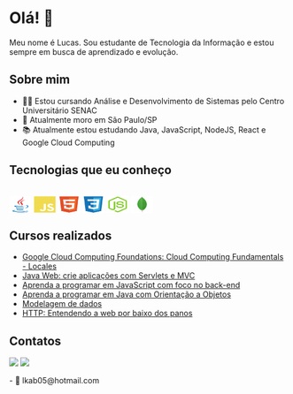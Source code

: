 # Olá! 👋

Meu nome é Lucas. Sou estudante de Tecnologia da Informação e estou sempre em busca de aprendizado e evolução.

## Sobre mim

- 👨‍🎓 Estou cursando Análise e Desenvolvimento de Sistemas pelo Centro Universitário SENAC
- 📍 Atualmente moro em São Paulo/SP
- 📚 Atualmente estou estudando Java, JavaScript, NodeJS, React e Google Cloud Computing

## Tecnologias que eu conheço

<div style="display: inline_block"><br>
  <img align="center" alt="Java" height="30" width="40" src="https://raw.githubusercontent.com/devicons/devicon/master/icons/java/java-original.svg">
  <img align="center" alt="JavaScript" height="30" width="40" src="https://raw.githubusercontent.com/devicons/devicon/master/icons/javascript/javascript-plain.svg">
  <img align="center" alt="HTML" height="30" width="40" src="https://raw.githubusercontent.com/devicons/devicon/master/icons/html5/html5-original.svg">
  <img align="center" alt="CSS" height="30" width="40" src="https://raw.githubusercontent.com/devicons/devicon/master/icons/css3/css3-original.svg">
  <img align="center" alt="Node.js" height="30" width="40" src="https://raw.githubusercontent.com/devicons/devicon/master/icons/nodejs/nodejs-original.svg">
  <img align="center" alt="MongoDB" height="30" width="40" src="https://raw.githubusercontent.com/devicons/devicon/master/icons/mongodb/mongodb-original.svg">
</div>

## Cursos realizados

- [<i class="fas fa-cloud"></i> Google Cloud Computing Foundations: Cloud Computing Fundamentals - Locales](https://www.cloudskillsboost.google/public_profiles/b87cb295-577e-4c65-a9c0-37b517759188/badges/3504229?utm_medium=social&utm_source=linkedin&utm_campaign=ql-social-share)
- [<i class="fab fa-java"></i> Java Web: crie aplicações com Servlets e MVC](https://cursos.alura.com.br/degree/certificate/e0a60112-b95e-47b4-ba21-a06c17f9b99f)
- [<i class="fab fa-js-square"></i> Aprenda a programar em JavaScript com foco no back-end](https://cursos.alura.com.br/degree/certificate/b2b3f7f8-a8dc-45af-81c7-667d770d54b2)
- [<i class="fab fa-java"></i> Aprenda a programar em Java com Orientação a Objetos](https://cursos.alura.com.br/degree/certificate/8fa2a9c1-0f28-4d1a-9f8e-bd1077f3869c)
- [<i class="fas fa-database"></i> Modelagem de dados](https://cursos.alura.com.br/degree/certificate/2acf82db-874b-492f-b148-f548b27b53fd)
- [<i class="fas fa-globe"></i> HTTP: Entendendo a web por baixo dos panos](https://cursos.alura.com.br/certificate/7cd8d94e-b5bf-42a1-b237-5cd04eb771c5)


## Contatos

<p>
<a href="https://www.linkedin.com/in/lucasbarbosaalves/"><img src="https://img.icons8.com/color/64/000000/linkedin.png"/></a>
<a href="https://www.instagram.com/_lukasalvess/"><img src="https://img.icons8.com/color/64/000000/instagram-new.png"/></a>
</p>
- 📧 lkab05@hotmail.com
